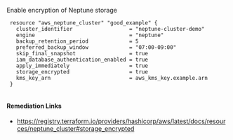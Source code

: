 
Enable encryption of Neptune storage

```hcl
 resource "aws_neptune_cluster" "good_example" {
   cluster_identifier                  = "neptune-cluster-demo"
   engine                              = "neptune"
   backup_retention_period             = 5
   preferred_backup_window             = "07:00-09:00"
   skip_final_snapshot                 = true
   iam_database_authentication_enabled = true
   apply_immediately                   = true
   storage_encrypted                   = true
   kms_key_arn                         = aws_kms_key.example.arn
 }
 
```

#### Remediation Links
 - https://registry.terraform.io/providers/hashicorp/aws/latest/docs/resources/neptune_cluster#storage_encrypted

